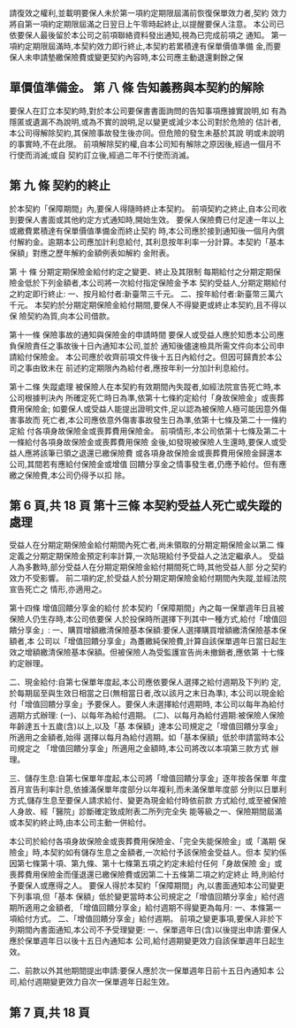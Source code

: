 請復效之權利,並載明要保人未於第一項約定期限屆滿前恢復保單效力者,契約 效力將自第一項約定期限屆滿之日翌日上午零時起終止,以提醒要保人注意。 本公司已依要保人最後留於本公司之前項聯絡資料發出通知,視為已完成前項之 通知。 第一項約定期限屆滿時,本契約效力即行終止,本契約若累積達有保單價值準備 金,而要保人未申請墊繳保險費或變更契約內容時,本公司應主動退還剩餘之保

## 單價值準備金。 第 八 條 告知義務與本契約的解除

要保人在訂立本契約時,對於本公司要保書書面詢問的告知事項應據實說明,如 有為隱匿或遺漏不為說明,或為不實的說明,足以變更或減少本公司對於危險的 估計者,本公司得解除契約,其保險事故發生後亦同。但危險的發生未基於其說 明或未說明的事實時,不在此限。 前項解除契約權,自本公司知有解除之原因後,經過一個月不行使而消滅;或自 契約訂立後,經過二年不行使而消滅。 

## 第 九 條 契約的終止

於本契約「保障期間」內,要保人得隨時終止本契約。 前項契約之終止,自本公司收到要保人書面或其他約定方式通知時,開始生效。 要保人保險費已付足達一年以上或繳費累積達有保單價值準備金而終止契約 時,本公司應於接到通知後一個月內償付解約金。逾期本公司應加計利息給付, 其利息按年利率一分計算。本契約「基本保額」對應之歷年解約金額例表如解約 金附表。 

第 十 條 分期定期保險金給付約定之變更、終止及其限制 每期給付之分期定期保險金低於下列金額者,本公司將一次給付指定保險金予本 契約受益人,分期定期給付之約定即行終止: 一、按月給付者:新臺幣三千元。 二、按年給付者:新臺幣三萬六千元。 本契約於分期定期保險金給付期間,要保人不得變更或終止本契約,且不得以保 險契約為質,向本公司借款。 

第十一條 保險事故的通知與保險金的申請時間 要保人或受益人應於知悉本公司應負保險責任之事故後十日內通知本公司,並於 通知後儘速檢具所需文件向本公司申請給付保險金。 本公司應於收齊前項文件後十五日內給付之。但因可歸責於本公司之事由致未在 前述約定期限內為給付者,應按年利一分加計利息給付。 

第十二條 失蹤處理 被保險人在本契約有效期間內失蹤者,如經法院宣告死亡時,本公司根據判決內 所確定死亡時日為準,依第十七條約定給付「身故保險金」或喪葬費用保險金; 如要保人或受益人能提出證明文件,足以認為被保險人極可能因意外傷害事故而 死亡者,本公司應依意外傷害事故發生日為準,依第十七條及第二十一條約定給 付各項身故保險金或喪葬費用保險金。 前項情形,本公司依第十七條及第二十一條給付各項身故保險金或喪葬費用保險 金後,如發現被保險人生還時,要保人或受益人應將該筆已領之退還已繳保險費 或各項身故保險金或喪葬費用保險金歸還本公司,其間若有應給付保險金或增值 回饋分享金之情事發生者,仍應予給付。但有應繳之保險費,本公司仍得予以扣 除。 

## 第 6 頁,共 18 頁 第十三條 本契約受益人死亡或失蹤的處理

受益人在分期定期保險金給付期間內死亡者,尚未領取的分期定期保險金以第二 條定義之分期定期保險金預定利率計算,一次貼現給付予受益人之法定繼承人。 受益人為多數時,部分受益人在分期定期保險金給付期間死亡時,其他受益人部 分之契約效力不受影響。 前二項約定,於受益人於分期定期保險金給付期間內失蹤,並經法院宣告死亡之 情形,亦適用之。 

第十四條 增值回饋分享金的給付 於本契約「保障期間」內之每一保單週年日且被保險人仍生存時,本公司依要保 人於投保時所選擇下列其中一種方式,給付「增值回饋分享金」: 一、購買增額繳清保險基本保額:要保人選擇購買增額繳清保險基本保額者,本 公司以「增值回饋分享金」為躉繳純保險費,計算自該保單週年日當日起生 效之增額繳清保險基本保額。但被保險人為受監護宣告尚未撤銷者,應依第 十七條約定辦理。 

二、現金給付:自第七保單年度起,本公司應依要保人選擇之給付週期及下列約 定,於每期屆至與生效日相當之日(無相當日者,改以該月之末日為準), 本公司以現金給付「增值回饋分享金」予要保人。要保人未選擇給付週期時, 本公司以每年為給付週期方式辦理: 
(一)、以每年為給付週期。 (二)、以每月為給付週期:被保險人保險年齡達五十五歲(含)以上,以及「基 本保額」達本公司規定之「增值回饋分享金」所適用之金額者,始得 選擇以每月為給付週期。如「基本保額」低於申請當時本公司規定之 「增值回饋分享金」所適用之金額時,本公司將改以本項第三款方式 辦理。 

三、儲存生息:自第七保單年度起,本公司將「增值回饋分享金」逐年按各保單 年度首月宣告利率計息,依據滿保單年度部分以年複利,而未滿保單年度部 分則以日單利方式,儲存生息至要保人請求給付、變更為現金給付時依前款 方式給付,或至被保險人身故、經「醫院」診斷確定致成附表二所列完全失 能等級之一、保險期間屆滿或本契約終止時,由本公司主動一併給付。 

本公司於給付各項身故保險金或喪葬費用保險金、「完全失能保險金」或「滿期 保險金」時,本契約如有儲存生息之金額者,一次給付予該保險金受益人。但本 契約係因第七條第十項、第九條、第十七條第五項之約定未給付任何「身故保險 金」或喪葬費用保險金而僅退還已繳保險費或因第二十五條第二項之約定終止 時,則給付予要保人或應得之人。 要保人得於本契約「保障期間」內,以書面通知本公司變更下列事項,但「基本 保額」低於變更當時本公司規定之「增值回饋分享金」給付週期所適用之金額者, 「增值回饋分享金」給付週期不得變更為每月: 一、本條第一項給付方式。 二、「增值回饋分享金」給付週期。 前項之變更事項,要保人非於下列期間內書面通知,本公司不予受理變更: 一、保單週年日(含)以後提出申請:要保人應於保單週年日以後十五日內通知本 公司,給付週期變更效力自該保單週年日起生效。 

二、前款以外其他期間提出申請:要保人應於次一保單週年日前十五日內通知本 公司,給付週期變更效力自次一保單週年日起生效。 

## 第 7 頁,共 18 頁
